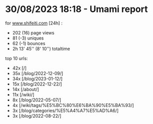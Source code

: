# 30/08/2023 18:18 - Umami report
for www.shifeiti.com [24h] :

 - 202 (16) page views
 - 81 (-3) uniques
 - 62 (-1) bounces
 - 2h 13' 45'' (8' 10'') totaltime


top 10 urls:
 - 42x [/]
 - 35x [/blog/2022-12-09/]
 - 34x [/blog/2023-01-12/]
 - 15x [/blog/2022-12-22/]
 - 14x [/about/]
 - 11x [/wiki/]
 - 8x [/blog/2022-05-07/]
 - 4x [/wiki/tags/%E5%BC%80%E6%BA%90%E5%BA%93/]
 - 3x [/blog/categories/%E5%A4%A7%E5%AD%A6/]
 - 3x [/blog/2022-08-22/]


